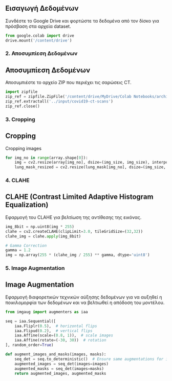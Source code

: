 ## Εισαγωγή Δεδομένων

Συνδέστε το Google Drive και φορτώστε τα δεδομένα από τον δίσκο για πρόσβαση στα αρχεία dataset.

```python
from google.colab import drive
drive.mount('/content/drive')
```
### 2. Αποσυμπίεση Δεδομένων

## Αποσυμπίεση Δεδομένων

Αποσυμπιέστε το αρχείο ZIP που περιέχει τις σαρώσεις CT.

```python
import zipfile
zip_ref = zipfile.ZipFile('/content/drive/MyDrive/Colab Notebooks/archive.zip', 'r')
zip_ref.extractall('../input/covid19-ct-scans')
zip_ref.close()
```
### 3. Cropping
## Cropping

Cropping images

```python
for img_no in range(array.shape[0]):
    img = cv2.resize(array[img_no], dsize=(img_size, img_size), interpolation=cv2.INTER_AREA)
    lung_mask_resized = cv2.resize(lung_mask[img_no], dsize=(img_size, img_size), interpolation=cv2.INTER_NEAREST)
```
### 4. CLAHE
## CLAHE (Contrast Limited Adaptive Histogram Equalization)

Εφαρμογή του CLAHE για βελτίωση της αντίθεσης της εικόνας.

```python
img_8bit = np.uint8(img * 255)
clahe = cv2.createCLAHE(clipLimit=3.0, tileGridSize=(32,32))
clahe_img = clahe.apply(img_8bit)

# Gamma Correction
gamma = 1.2
img = np.array(255 * (clahe_img / 255) ** gamma, dtype='uint8')
```
### 5. Image Augmentation
## Image Augmentation

Εφαρμογή διαφορετικών τεχνικών αύξησης δεδομένων για να αυξηθεί η ποικιλομορφία των δεδομένων και να βελτιωθεί η απόδοση του μοντέλου.

```python
from imgaug import augmenters as iaa

seq = iaa.Sequential([
    iaa.Fliplr(0.5),  # horizontal flips
    iaa.Flipud(0.2),  # vertical flips
    iaa.Affine(scale=(0.8, 1)),  # scale images
    iaa.Affine(rotate=(-30, 30))  # rotation
], random_order=True)

def augment_images_and_masks(images, masks):
    seq_det = seq.to_deterministic()  # Ensure same augmentations for images and masks
    augmented_images = seq_det(images=images)
    augmented_masks = seq_det(images=masks)
    return augmented_images, augmented_masks


